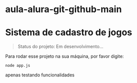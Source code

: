 # aula-alura-git-github-main

<h1>Sistema de cadastro de jogos</h1>

> Status do projeto: Em desenvolvimento...

Para rodar esse projeto na sua máquina, por favor digite:

````
node app.js
````
apenas testando funcionalidades
